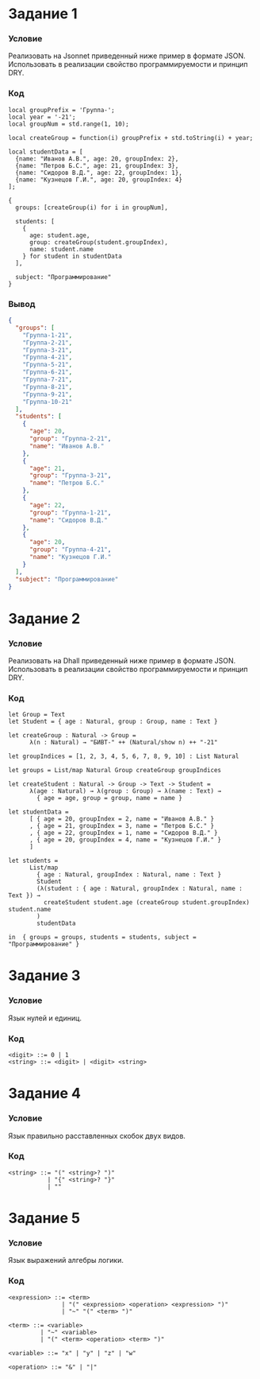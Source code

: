 # Задание 1
### Условие

Реализовать на Jsonnet приведенный ниже пример в формате JSON. Использовать в реализации свойство программируемости и принцип DRY.

### Код

```jsonnet
local groupPrefix = 'Группа-';
local year = '-21';
local groupNum = std.range(1, 10);

local createGroup = function(i) groupPrefix + std.toString(i) + year;

local studentData = [
  {name: "Иванов А.В.", age: 20, groupIndex: 2},
  {name: "Петров Б.С.", age: 21, groupIndex: 3},
  {name: "Сидоров В.Д.", age: 22, groupIndex: 1},
  {name: "Кузнецов Г.И.", age: 20, groupIndex: 4}
];

{
  groups: [createGroup(i) for i in groupNum],

  students: [
    {
      age: student.age,
      group: createGroup(student.groupIndex),
      name: student.name
    } for student in studentData
  ],

  subject: "Программирование"
}

```

### Вывод

```json
{
  "groups": [
    "Группа-1-21",
    "Группа-2-21",
    "Группа-3-21",
    "Группа-4-21",
    "Группа-5-21",
    "Группа-6-21",
    "Группа-7-21",
    "Группа-8-21",
    "Группа-9-21",
    "Группа-10-21"
  ],
  "students": [
    {
      "age": 20,
      "group": "Группа-2-21",
      "name": "Иванов А.В."
    },
    {
      "age": 21,
      "group": "Группа-3-21",
      "name": "Петров Б.С."
    },
    {
      "age": 22,
      "group": "Группа-1-21",
      "name": "Сидоров В.Д."
    },
    {
      "age": 20,
      "group": "Группа-4-21",
      "name": "Кузнецов Г.И."
    }
  ],
  "subject": "Программирование"
}
```



# Задание 2
### Условие

Реализовать на Dhall приведенный ниже пример в формате JSON. Использовать в реализации свойство программируемости и принцип DRY.

### Код

```dhall
let Group = Text
let Student = { age : Natural, group : Group, name : Text }

let createGroup : Natural -> Group =
      λ(n : Natural) → "БИВТ-" ++ (Natural/show n) ++ "-21"

let groupIndices = [1, 2, 3, 4, 5, 6, 7, 8, 9, 10] : List Natural

let groups = List/map Natural Group createGroup groupIndices

let createStudent : Natural -> Group -> Text -> Student =
      λ(age : Natural) → λ(group : Group) → λ(name : Text) →
        { age = age, group = group, name = name }

let studentData =
      [ { age = 20, groupIndex = 2, name = "Иванов А.В." }
      , { age = 21, groupIndex = 3, name = "Петров Б.С." }
      , { age = 22, groupIndex = 1, name = "Сидоров В.Д." }
      , { age = 20, groupIndex = 4, name = "Кузнецов Г.И." }
      ]

let students =
      List/map
        { age : Natural, groupIndex : Natural, name : Text }
        Student
        (λ(student : { age : Natural, groupIndex : Natural, name : Text }) →
          createStudent student.age (createGroup student.groupIndex) student.name
        )
        studentData

in  { groups = groups, students = students, subject = "Программирование" }
```



# Задание 3
### Условие

Язык нулей и единиц.

### Код

```
<digit> ::= 0 | 1
<string> ::= <digit> | <digit> <string>
```



# Задание 4
### Условие

Язык правильно расставленных скобок двух видов.

### Код

```
<string> ::= "(" <string>? ")" 
           | "{" <string>? "}" 
           | ""
```



# Задание 5
### Условие

Язык выражений алгебры логики.

### Код

```
<expression> ::= <term>
               | "(" <expression> <operation> <expression> ")"
               | "~" "(" <term> ")"

<term> ::= <variable>
         | "~" <variable>
         | "(" <term> <operation> <term> ")"

<variable> ::= "x" | "y" | "z" | "w"

<operation> ::= "&" | "|"
```